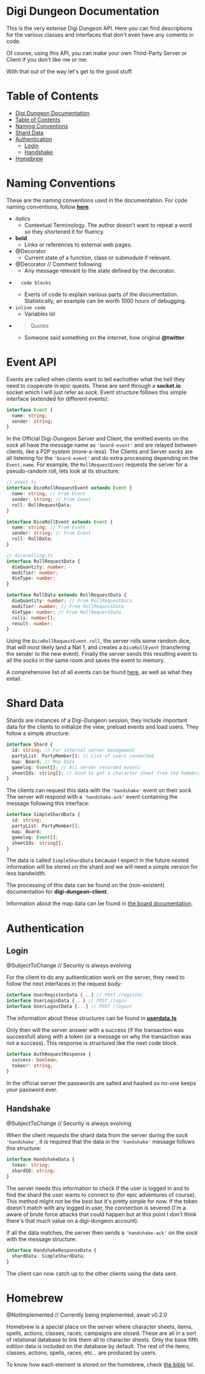 # Digi Dungeon Documentation

This is the very extense Digi Dungeon API. Here you can find descriptions for
the various classes and interfaces that don't even have any coments in code.

Of course, using this API, you can make your own Third-Party Server or Client
if you don't like me or me.

With that out of the way let's get to the good stuff.

# Table of Contents

- [Digi Dungeon Documentation](#digi-dungeon-documentation)
- [Table of Contents](#table-of-contents)
- [Naming Conventions](#naming-conventions)
- [Shard Data](#shard-data)
- [Authentication](#authentication)
  - [Login](#login)
  - [Handshake](#handshake)
- [Homebrew](#homebrew)

# Naming Conventions

These are the naming conventions used in the documentation. For code naming
conventions, follow [**here**](/CONTRIBUITING.md).

- _italics_
  - Contextual Terminology. The author doesn't want to repeat a word so they
    shortened it for fluency.
- **bold**
  - Links or references to external web pages.
- @Decorator
  - Current state of a function, class or submodule if relevant.
- @Decorator // Comment following
  - Any message relevant to the state defined by the decorator.
- ```
    code blocks
  ```
  - Exerts of code to explain various parts of the documentation. Statistically,
    an example can be worth 1000 hours of debugging.
- `inline code`
  - Variables lol
- > Quotes
  - Someone said something on the internet, how original **@twitter**.

# Event API

Events are called when clients want to tell eachother what the hell they need
to cooperate in epic quests. These are sent through a **socket.io** socket which I
will just refer as _sock_. Event structure follows this simple interface
(extended for different events):

```typescript
interface Event {
  name: string;
  sender: string;
}
```

In the Official Digi-Dungeon Server and Client, the emitted events on the
_sock_ all have the message name as `'board-event'` and are relayed between
clients, like a P2P system (more-a-less). The Clients and Server _socks_ are all
listening for the `'board-event'` and do extra processing depending on the
`Event.name`. For example, the `RollRequestEvent` requests the server for a
pseudo-random roll, lets look at its structure:

```ts
// event.ts
interface DiceRollRequestEvent extends Event {
  name: string; // From Event
  sender: string; // From Event
  roll: RollRequestData;
}

interface DiceRollEvent extends Event {
  name: string; // From Event
  sender: string; // From Event
  roll: RollData;
}

// dicerolling.ts
interface RollRequestData {
  dieQuantity: number;
  modifier: number;
  dieType: number;
}

interface RollData extends RollRequestData {
  dieQuantity: number; // From RollRequestData
  modifier: number; // From RollRequestData
  dieType: number; // From RollRequestData
  rolls: number[];
  result: number;
}
```

Using the `DiceRollRequestEvent.roll`, the server rolls some random dice, that
will most likely land a Nat 1, and creates a `DiceRollEvent` (transfering the
sender to the new event). Finally the server sends this resulting event to all
the _socks_ in the same room and saves the event to memory.

A comprehensive list of all events can be found [here](/docs/events.md), as
well as what they entail.

# Shard Data

Shards are instances of a Digi-Dungeon session, they include important data for
the clients to initialize the view, preload events and load users. They follow
a simple structure:

```typescript
interface Shard {
  id: string; // For internal server management
  partyList: PartyMember[]; // List of users connected
  map: Board; // Map Data
  gamelog: Event[]; // All server recorded events
  sheetIds: string[]; // Used to get a character sheet from the homebrew
}
```

The clients can request this data with the `'handshake'` event on their _sock_.
The server will respond with a `'handshake-ack'` event containing the message
following this interface:

```typescript
interface SimpleShardData {
  id: string;
  partyList: PartyMember[];
  map: Board;
  gamelog: Event[];
  sheetIds: string[];
}
```

The data is called `SimpleShardData` because I expect in the future nested
information will be stored on the shard and we will need a simple version for
less bandwidth.

The processing of this data can be found on the (non-existent) documentation
for **digi-dungeon-client**.

Information about the map data can be found in
[the board documentation](board.md).

# Authentication

## Login

@SubjectToChange // Security is always evolving

For the client to do any authentication work on the server, they need to follow
the next interfaces in the request body:

```typescript
interface UserRegisterData {...} // POST /register
interface UserLoginData {...} // POST /login
interface UserLogoutData {...} // POST /logout
```

The information about these structures can be found in
[**userdata.ts**](/src/auth/userdata.ts)

Only then will the server answer with a success (if the transaction was
successful) along with a token (or a message on why the transaction was not a
success). This response is structured like the next code block.

```typescript
interface AuthRequestResponse {
  success: boolean;
  token?: string;
}
```

In the official server the passwords are salted and hashed so no-one keeps your
password ever.

## Handshake

@SubjectToChange // Security is always evolving

When the client requests the shard data from the server during the _sock_
`'handshake'`, it is required that the data in the `'handshake'` message follows
this structure:

```typescript
interface HandshakeData {
  token: string;
  shardID: string;
}
```

The server needs this information to check if the user is logged in and to find
the shard the user wants to connect to (for epic adventures of course). This
method might not be the best but it's pretty simple for now. If the token
doesn't match with any logged in user, the connection is severed (I'm a aware
of brute force attacks that could happen but at this point I don't think
there's that much value on a digi-dungeon account).

If all the data matches, the server then sends a `'handshake-ack'` on the
_sock_ with the message structure:

```typescript
interface HandshakeResponseData {
  shardData: SimpleShardData;
}
```

The client can now catch up to the other clients using the data sent.

# Homebrew

@NotImplemented // Currently being implemented, await v0.2.0

Homebrew is a special place on the server where character sheets, items,
spells, actions, classes, races, campaigns are stored. These are all in a sort
of relational database to link them all to character sheets. Only the base
fifth edition data is included on the database by default. The rest of the
items, classes, actions, spells, races, etc... are produced by users.

To know how each element is stored on the homebrew, check
[the bible](/docs/homebrew.md) lol.
